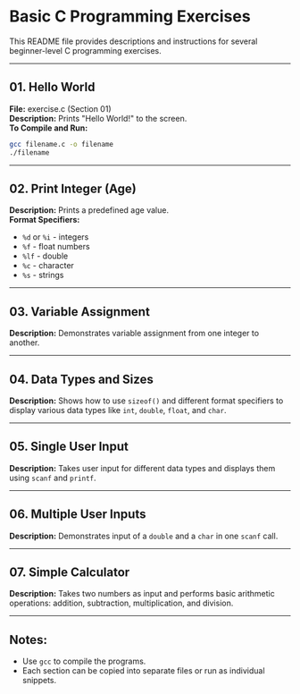 
# Basic C Programming Exercises

This README file provides descriptions and instructions for several beginner-level C programming exercises.

---

## 01. Hello World
**File:** exercise.c (Section 01)  
**Description:** Prints "Hello World!" to the screen.  
**To Compile and Run:**
```bash
gcc filename.c -o filename
./filename
```

---

## 02. Print Integer (Age)
**Description:** Prints a predefined age value.  
**Format Specifiers:**  
- `%d` or `%i` - integers  
- `%f` - float numbers  
- `%lf` - double  
- `%c` - character  
- `%s` - strings

---

## 03. Variable Assignment
**Description:** Demonstrates variable assignment from one integer to another.

---

## 04. Data Types and Sizes
**Description:** Shows how to use `sizeof()` and different format specifiers to display various data types like `int`, `double`, `float`, and `char`.

---

## 05. Single User Input
**Description:** Takes user input for different data types and displays them using `scanf` and `printf`.

---

## 06. Multiple User Inputs
**Description:** Demonstrates input of a `double` and a `char` in one `scanf` call.

---

## 07. Simple Calculator
**Description:** Takes two numbers as input and performs basic arithmetic operations: addition, subtraction, multiplication, and division.

---

## Notes:
- Use `gcc` to compile the programs.
- Each section can be copied into separate files or run as individual snippets.
